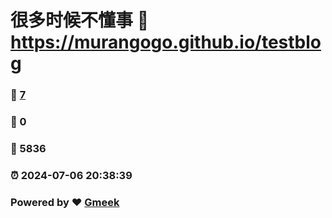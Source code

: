 # 很多时候不懂事 :link: https://murangogo.github.io/testblog 
### :page_facing_up: [7](https://murangogo.github.io/testblog/tag.html) 
### :speech_balloon: 0 
### :hibiscus: 5836 
### :alarm_clock: 2024-07-06 20:38:39 
### Powered by :heart: [Gmeek](https://github.com/Meekdai/Gmeek)
